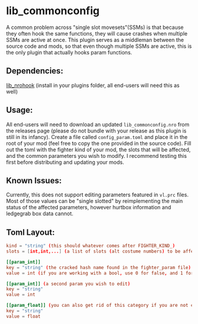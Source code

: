 # lib_commonconfig

A common problem across "single slot movesets"(SSMs) is that because they often hook the same functions, they will cause crashes when multiple SSMs are active at once. This plugin serves as a middleman between the source code and mods, so that even though multiple SSMs are active, this is the only plugin that actually hooks param functions.

## Dependencies:
[lib_nrohook](https://github.com/ultimate-research/nro-hook-plugin/releases) (install in your plugins folder, all end-users will need this as well)

## Usage:
All end-users will need to download an updated `lib_commonconfig.nro` from the releases page (please do not bundle with your release as this plugin is still in its infancy). Create a file called `config_param.toml` and place it in the root of your mod (feel free to copy the one provided in the source code). Fill out the toml with the fighter kind of your mod, the slots that will be affected, and the common parameters you wish to modify. I recommend testing this first before distributing and updating your mods.

## Known Issues:
Currently, this does not support editing parameters featured in `vl.prc` files. Most of those values can be "single slotted" by reimplementing the main status of the affected parameters, however hurtbox information and ledgegrab box data cannot.

## Toml Layout:

```toml
kind = "string" (this should whatever comes after FIGHTER_KIND_)
slots = [int,int,...] (a list of slots (alt costume numbers) to be affected)

[[param_int]]
key = "string" (the cracked hash name found in the fighter_param file)
value = int (if you are working with a bool, use 0 for false, and 1 for true)

[[param_int]] (a second param you wish to edit)
key = "string" 
value = int 

[[param_float]] (you can also get rid of this category if you are not editing floats. Same goes for ints)
key = "string"
value = float
```